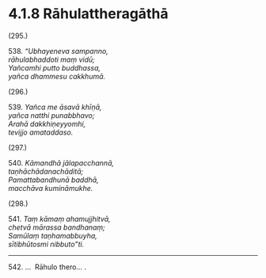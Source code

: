 

# 4.1.8 Rāhulattheragāthā




(295.)

538\. _“Ubhayeneva sampanno,_  
_rāhulabhaddoti maṃ vidū;_  
_Yañcamhi putto buddhassa,_  
_yañca dhammesu cakkhumā._  


(296.)

539\. _Yañca me āsavā khīṇā,_  
_yañca natthi punabbhavo;_  
_Arahā dakkhiṇeyyomhi,_  
_tevijjo amataddaso._  


(297.)

540\. _Kāmandhā jālapacchannā,_  
_taṇhāchādanachāditā;_  
_Pamattabandhunā baddhā,_  
_macchāva kumināmukhe._  


(298.)

541\. _Taṃ kāmaṃ ahamujjhitvā,_  
_chetvā mārassa bandhanaṃ;_  
_Samūlaṃ taṇhamabbuyha,_  
_sītibhūtosmi nibbuto”ti._  


---

542\. …  Rāhulo thero… .





